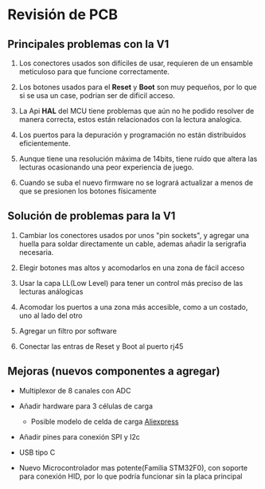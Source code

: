 # Revisión de PCB

## Principales problemas con la V1

1. Los conectores usados son difíciles de usar, requieren de un ensamble meticuloso
para que funcione correctamente.

2. Los botones usados para el **Reset** y **Boot** son muy pequeños, por lo que si se
usa un case, podrian ser de dificil acceso.

3. La Api **HAL** del MCU tiene problemas que aún no he podido resolver de manera 
correcta, estos están relacionados con la lectura analogica.

4. Los puertos para la depuración y programación no están distribuidos eficientemente.

5. Aunque tiene una resolución máxima de 14bits, tiene ruido que altera las lecturas
ocasionando una peor experiencia de juego.

6. Cuando se suba el nuevo firmware no se logrará actualizar a menos de que se presionen
los botones físicamente

## Solución de problemas para la V1

1. Cambiar los conectores usados por unos "pin sockets", y agregar una huella para soldar
directamente un cable, ademas añadir la serigrafia necesaria.

2. Elegir botones mas altos y acomodarlos en una zona de fácil acceso 

3. Usar la capa LL(Low Level) para tener un control más preciso de las lecturas análogicas

4. Acomodar los puertos a una zona más accesible, como a un costado, uno al lado del otro

5. Agregar un filtro por software

6. Conectar las entras de Reset y Boot al puerto rj45

## Mejoras (nuevos componentes a agregar)

- Multiplexor de 8 canales con ADC 

- Añadir hardware para 3 células de carga
	- Posible modelo de celda de carga [Aliexpress](https://es.aliexpress.com/item/1005004518830741.html)

- Añadir pines para conexión SPI y I2c

- USB tipo C

- Nuevo Microcontrolador mas potente(Familia STM32F0), con soporte para conexión HID, por lo que podría funcionar
sin la placa principal




